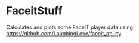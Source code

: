 # FaceitStuff
Calculates and plots some FaceIT player data using https://github.com/LaughingLove/faceit_api.py
